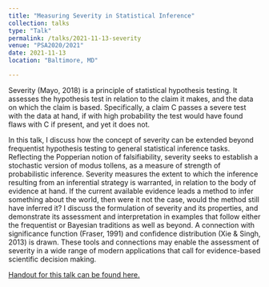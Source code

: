 ```yaml
---
title: "Measuring Severity in Statistical Inference"
collection: talks
type: "Talk"
permalink: /talks/2021-11-13-severity
venue: "PSA2020/2021"
date: 2021-11-13
location: "Baltimore, MD"

---
```


Severity (Mayo, 2018) is a principle of statistical hypothesis testing. It assesses the hypothesis test in relation to the claim it makes, and the data on which the claim is based. Specifically, a claim C passes a severe test with the data at hand, if with high probability the test would have found flaws with C if present, and yet it does not.

In this talk, I discuss how the concept of severity can be extended beyond frequentist hypothesis testing to general statistical inference tasks. Reflecting the Popperian notion of falsifiability, severity seeks to establish a stochastic version of modus tollens, as a measure of strength of probabilistic inference. Severity measures the extent to which the inference resulting from an inferential strategy is warranted, in relation to the body of evidence at hand. If the current available evidence leads a method to infer something about the world, then were it not the case, would the method still have inferred it? I discuss the formulation of severity and its properties, and demonstrate its assessment and interpretation in examples that follow either the frequentist or Bayesian traditions as well as beyond. A connection with significance function (Fraser, 1991) and confidence distribution (Xie & Singh, 2013) is drawn. These tools and connections may enable the assessment of severity in a wide range of modern applications that call for evidence-based scientific decision making.


[Handout for this talk can be found here.](https://ruobingong.github.io/files/measuring-severity-handout.pdf)

